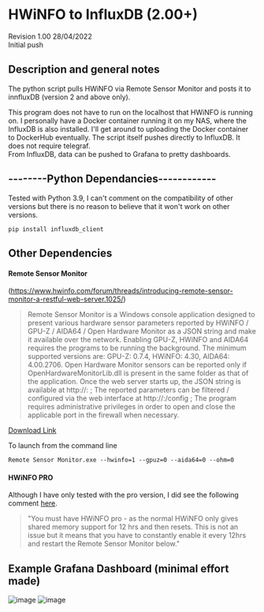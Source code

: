 # HWiNFO to InfluxDB (2.00+)  
Revision 1.00 28/04/2022  
Initial push

## Description and general notes
The python script pulls HWiNFO via Remote Sensor Monitor and posts it to innfluxDB (version 2 and above only).  
  
This program does not have to run on the localhost that HWiNFO is running on. I personally have a Docker container running it on my NAS, where the InfluxDB is also installed. I'll get around to uploading the Docker container to DockerHub eventually.
The script itself pushes directly to InfluxDB. It does not require telegraf.  
From InfluxDB, data can be pushed to Grafana to pretty dashboards.


## --------Python Dependancies------------
Tested with Python 3.9, I can't comment on the compatibility of other versions but there is no reason to believe that it won't work on other versions.
```
pip install influxdb_client
```
## Other Dependencies
#### Remote Sensor Monitor
(https://www.hwinfo.com/forum/threads/introducing-remote-sensor-monitor-a-restful-web-server.1025/)  
>Remote Sensor Monitor is a Windows console application designed to present various hardware sensor parameters reported by HWiNFO / GPU-Z / AIDA64 / Open Hardware Monitor as a JSON string and make it available over the network. Enabling GPU-Z, HWiNFO and AIDA64 requires the programs to be running the background. The minimum supported versions are: GPU-Z: 0.7.4, HWiNFO: 4.30, AIDA64: 4.00.2706. Open Hardware Monitor sensors can be reported only if OpenHardwareMonitorLib.dll is present in the same folder as that of the application. Once the web server starts up, the JSON string is available at http://<IP>:<PORT> ; The reported parameters can be filtered / configured via the web interface at http://<IP>:<PORT>/config ; The program requires administrative privileges in order to open and close the applicable port in the firewall when necessary.  
  
[Download Link](https://www.hwinfo.com/files/RemoteSensorMonitor/Remote.Sensor.Monitor.v.2.1.0.zip)  

  To launch from the command line 
  ```
  Remote Sensor Monitor.exe --hwinfo=1 --gpuz=0 --aida64=0 --ohm=0
  ```
  
  
#### HWiNFO PRO
Although I have only tested with the pro version, I did see the following comment [here](https://www.reddit.com/r/NiceHash/comments/mmnuxf/update_how_to_make_the_pi_rig_monitor/?utm_source=share&utm_medium=web2x&context=3).

>"You must have HWiNFO pro - as the normal HWiNFO only gives shared memory support for 12 hrs and then resets. This is not an issue but it means that you have to constantly enable it every 12hrs and restart the Remote Sensor Monitor below."
 
  ## Example Grafana Dashboard (minimal effort made)  
  ![image](https://user-images.githubusercontent.com/40817638/165776304-96a4aa5b-6cbb-4bf8-8980-ffdabc29d0de.png)
  ![image](https://user-images.githubusercontent.com/40817638/165776411-7fdd2295-5809-427e-865f-25b4e5bdbb45.png)


